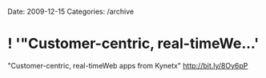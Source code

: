 Date: 2009-12-15
Categories: /archive

# ! '"Customer-centric, real-timeWe...'

"Customer-centric, real-timeWeb apps from Kynetx"  <a href="http://bit.ly/8Oy6pP" rel="nofollow">http://bit.ly/8Oy6pP</a>
